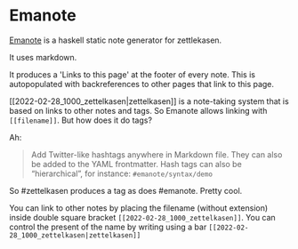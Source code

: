 # Emanote

[Emanote](https://emanote.srid.ca/) is a haskell static note generator for zettlekasen.

It uses markdown.

It produces a 'Links to this page' at the footer of every note. This is autopopulated with backreferences to other pages that link to this page.

[[2022-02-28_1000_zettelkasen|zettelkasen]] is a note-taking system that is based on links to other notes and tags. So Emanote allows linking with `[[filename]]`. But how does it do tags?

Ah:

> Add Twitter-like hashtags anywhere in Markdown file. They can also be added to the YAML frontmatter. Hash tags can also be “hierarchical”, for instance: `#emanote/syntax/demo`

So #zettelkasen produces a tag as does #emanote. Pretty cool.

You can link to other notes by placing the filename (without extension) inside double square bracket `[[2022-02-28_1000_zettelkasen]]`. You can control the present of the name by writing using a bar `[[2022-02-28_1000_zettelkasen|zettelkasen]]`

